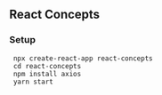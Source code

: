 ## React Concepts

### Setup

```
 npx create-react-app react-concepts
 cd react-concepts
 npm install axios
 yarn start

```

